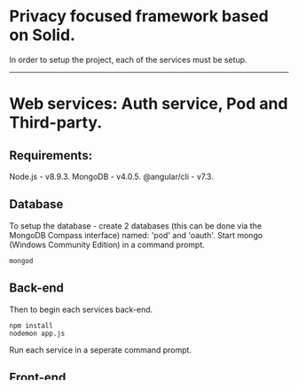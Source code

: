 # Privacy focused framework based on Solid.

In order to setup the project, each of the services must be setup.

-----------------------------------------------------------------------------------------------------------------
# Web services: Auth service, Pod and Third-party.

## Requirements:
Node.js - v8.9.3.
MongoDB - v4.0.5.
@angular/cli - v7.3.


## Database
To setup the database - create 2 databases (this can be done via the MongoDB Compass interface) named: 'pod' and 'oauth'.
Start mongo (Windows Community Edition) in a command prompt.
```
mongod
```

## Back-end
Then to begin each services back-end.
```
npm install
nodemon app.js
```
Run each service in a seperate command prompt.

## Front-end
The Pod and Third-party require a front-end. This is an Angular application.
Open both of the repositories for the front-ends.

Setup the Third-party application.
```
npm install
ng serve
```

The Pod requires a unique port otherwise it will clash with the Third-party.
```
npm install
ng serve --port 4444
```
-------------------------------------------------------------------------------------------------------------
# Fitness App
The repository contains just the source code for the fitness app. It must be built and run within an IDE.

Requirements: Android Studio.

Open the project in Android Studio. 
The ip address must be changed to match the ip for the computer running the web services. Finding this out is
explained below. Once the ip is found - update the ip address located in the activities/charts/ChartActivity.java on line 223. 
Build the application. Connect an android phone to the laptop and then run the application.

------------------------------------------------------------------------------------------------------------
# Establish a connection between mobile and web services
There are alternative ways to do this but below is the manner in which I achieved this.

1. Setup a hotspot on the mobile phone with the fitness app.
2. Connect the computer to the hotspot.
3. On the computer find the ip by running `ipconfig` in a command prompt
4. Find the section titled 'Wireless LAN adapter Wi-Fi'.
5. The ip address to use is the 'IPv4 Address'.
6. Update the ip in the fitness app.
---------------------------------------------------------------------------------------------------------------
# Opening the applications
1. The fitness app is simply opened on the mobile application it has been run on.
2. The pod is accessed by opening http://localhost:4444 in a browser.
3. The third-party is accessed by opening http://localhost:4200 in a browser.



